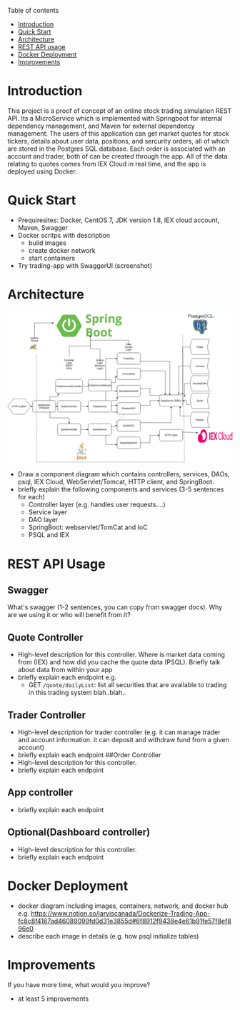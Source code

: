 Table of contents
* [Introduction](#introduction)
* [Quick Start](#quick-start)
* [Architecture](#architecture)
* [REST API usage](#rest-api-usage)
* [Docker Deployment](#docker-deployment)
* [Improvements](#improvements)

# Introduction
This project is a proof of concept of an online stock trading simulation REST API. Its a MicroService which is implemented with Springboot for internal dependency management, and Maven for 
external dependency management. The users of this application can get market quotes for stock tickers, details about user data, 
positions, and sercurity orders, all of which are stored in the Postgres SQL database. Each order is associated with an account and 
trader, both of can be created through the app. All of the data relating to quotes comes from IEX Cloud in real time, and the app
is deployed using Docker. 

# Quick Start
- Prequiresites: Docker, CentOS 7, JDK version 1.8, IEX cloud account, Maven, Swagger
- Docker scritps with description
	- build images
  - create docker network
  - start containers
- Try trading-app with SwaggerUI (screenshot)

# Architecture
![Diagram](diagram.png)
- Draw a component diagram which contains controllers, services, DAOs, psql, IEX Cloud, WebServlet/Tomcat, HTTP client, and SpringBoot. 
- briefly explain the following components and services (3-5 sentences for each)
  - Controller layer (e.g. handles user requests....)
  - Service layer
  - DAO layer
  - SpringBoot: webservlet/TomCat and IoC
  - PSQL and IEX

# REST API Usage
## Swagger
What's swagger (1-2 sentences, you can copy from swagger docs). Why are we using it or who will benefit from it?
## Quote Controller
- High-level description for this controller. Where is market data coming from (IEX) and how did you cache the quote data (PSQL). Briefly talk about data from within your app
- briefly explain each endpoint
  e.g.
  - GET `/quote/dailyList`: list all securities that are available to trading in this trading system blah..blah..
## Trader Controller
- High-level description for trader controller (e.g. it can manage trader and account information. it can deposit and withdraw fund from a given account)
- briefly explain each endpoint
##Order Controller
- High-level description for this controller.
- briefly explain each endpoint
## App controller
- briefly explain each endpoint
## Optional(Dashboard controller)
- High-level description for this controller.
- briefly explain each endpoint

# Docker Deployment
- docker diagram including images, containers, network, and docker hub
e.g. https://www.notion.so/jarviscanada/Dockerize-Trading-App-fc8c8f4167ad46089099fd0d31e3855d#6f8912f9438e4e61b91fe57f8ef896e0
- describe each image in details (e.g. how psql initialize tables)

# Improvements
If you have more time, what would you improve?
- at least 5 improvements
